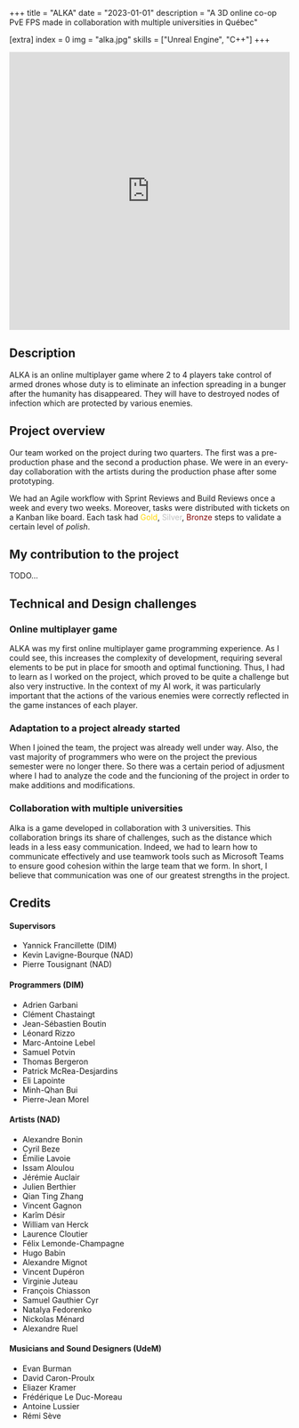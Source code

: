 +++
title = "ALKA"
date = "2023-01-01"
description = "A 3D online co-op PvE FPS made in collaboration with multiple universities in Québec"

[extra]
index = 0
img = "alka.jpg"
skills = ["Unreal Engine", "C++"]
+++

<iframe width="100%" height="500" src="https://www.youtube.com/embed/_pX1EpqLWC4" title="Alka" frameborder="0" allow="accelerometer; autoplay; clipboard-write; encrypted-media; gyroscope; picture-in-picture; web-share" allowfullscreen></iframe>

## Description

ALKA is an online multiplayer game where 2 to 4 players take control of armed drones whose duty is to eliminate an infection spreading in a bunger after the humanity has disappeared. They will have to destroyed nodes of infection which are protected by various enemies.

## Project overview

Our team worked on the project during two quarters. The first was a pre-production phase and the second a production phase.
We were in an every-day collaboration with the artists during the production phase after some prototyping.

We had an Agile workflow with Sprint Reviews and Build Reviews once a week and every two weeks. Moreover, tasks were distributed with tickets on a Kanban like board. Each task had <span style="color:gold">Gold</span>, <span style="color:silver">Silver</span>, <span style="color:maroon">Bronze</span> steps to validate a certain level of *polish*.

## My contribution to the project

TODO...

## Technical and Design challenges

### Online multiplayer game

ALKA was my first online multiplayer game programming experience. As I could see, this increases the complexity of development, requiring several elements to be put in place for smooth and optimal functioning. Thus, I had to learn as I worked on the project, which proved to be quite a challenge but also very instructive. In the context of my AI work, it was particularly important that the actions of the various enemies were correctly reflected in the game instances of each player.

### Adaptation to a project already started

When I joined the team, the project was already well under way. Also, the vast majority of programmers who were on the project the previous semester were no longer there. So there was a certain period of adjusment where I had to analyze the code and the funcioning of the project in order to make additions and modifications.

### Collaboration with multiple universities

Alka is a game developed in collaboration with 3 universities. This collaboration brings its share of challenges, such as the distance which leads in a less easy communication. Indeed, we had to learn how to communicate effectively and use teamwork tools such as Microsoft Teams to ensure good cohesion within the large team that we form. In short, I believe that communication was one of our greatest strengths in the project.

## Credits

#### Supervisors

- Yannick Francillette (DIM)
- Kevin Lavigne-Bourque (NAD)
- Pierre Tousignant (NAD)

#### Programmers (DIM)

- Adrien Garbani
- Clément Chastaingt
- Jean-Sébastien Boutin
- Léonard Rizzo
- Marc-Antoine Lebel
- Samuel Potvin
- Thomas Bergeron
- Patrick McRea-Desjardins
- Eli Lapointe
- Minh-Qhan Bui
- Pierre-Jean Morel

#### Artists (NAD)

- Alexandre Bonin
- Cyril Beze
- Émilie Lavoie
- Issam Aloulou
- Jérémie Auclair
- Julien Berthier
- Qian Ting Zhang
- Vincent Gagnon
- Karîm Désir
- William van Herck
- Laurence Cloutier
- Félix Lemonde-Champagne
- Hugo Babin
- Alexandre Mignot
- Vincent Dupéron
- Virginie Juteau
- François Chiasson
- Samuel Gauthier Cyr
- Natalya Fedorenko
- Nickolas Ménard
- Alexandre Ruel

#### Musicians and Sound Designers (UdeM)

- Evan Burman
- David Caron-Proulx
- Eliazer Kramer
- Frédérique Le Duc-Moreau
- Antoine Lussier
- Rémi Sève
